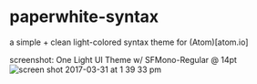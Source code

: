 # paperwhite-syntax
a simple + clean light-colored syntax theme for (Atom)[atom.io]

screenshot: One Light UI Theme w/ SFMono-Regular @ 14pt
![screen shot 2017-03-31 at 1 39 33 pm](https://cloud.githubusercontent.com/assets/17889873/24568624/80f213a4-1617-11e7-89d1-a9982f6de33d.png)
